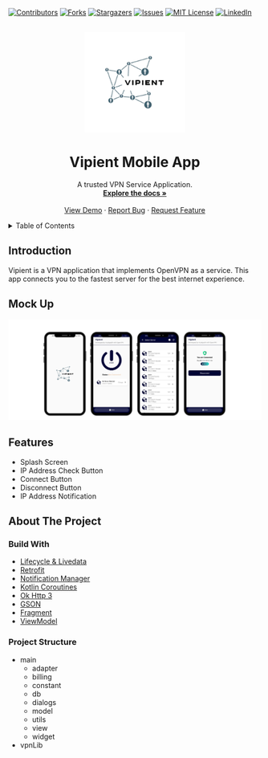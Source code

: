 [![Contributors][contributors-shield]][contributors-url]
[![Forks][forks-shield]][forks-url]
[![Stargazers][stars-shield]][stars-url]
[![Issues][issues-shield]][issues-url]
[![MIT License][license-shield]][license-url]
[![LinkedIn][linkedin-shield]][linkedin-url]

<!-- PROJECT LOGO -->
<br />
<div align="center">
  <a href="https://github.com/acalapatih/Vipient_MobileApp">
    <img src="image/logo_vipient.png" alt="Logo" width="200" height="200">
  </a>

  <h1 align="center">Vipient Mobile App</h3>

  <p align="center">
    A trusted VPN Service Application.
    <br />
    <a href="https://github.com/acalapatih/Vipient_MobileApp"><strong>Explore the docs »</strong></a>
    <br />
    <br />
    <a href="https://github.com/acalapatih/Vipient_MobileApp">View Demo</a>
    ·
    <a href="https://github.com/acalapatih/Vipient_MobileApp/issues">Report Bug</a>
    ·
    <a href="https://github.com/acalapatih/Vipient_MobileApp/issues">Request Feature</a>
  </p>
</div>

<!-- TABLE OF CONTENTS -->
<details>
  <summary>Table of Contents</summary>
  <ol>
    <li><a href="#introduction">Introduction</a></li>
    <li><a href="#mock-up">Mock Up</a></li>
    <li><a href="#features">Features</a></li>
    <li>
      <a href="#about-the-project">About The Project</a>
      <ul>
        <li><a href="#build-with">Build With</a></li>
        <li><a href="#project-structure">Project Structure</a></li>
      </ul>
    </li>
  </ol>
</details>

## Introduction
Vipient is a VPN application that implements OpenVPN as a service. This app connects you to the fastest server for the best internet experience.

## Mock Up
<img src="image/fitur_utama.png" alt="Main Feature">

## Features
- Splash Screen
- IP Address Check Button
- Connect Button
- Disconnect Button
- IP Address Notification
 
## About The Project
### Build With
- [Lifecycle & Livedata](https://developer.android.com/guide/components/activities/activity-lifecycle?hl=id)
- [Retrofit](https://square.github.io/retrofit/)
- [Notification Manager](https://developer.android.com/reference/android/app/NotificationManager)
- [Kotlin Coroutines](https://www.googleadservices.com/pagead/aclk?sa=L&ai=DChcSEwiU2bPz88f_AhXVk2YCHXdgDDMYABAAGgJzbQ&ohost=www.google.com&cid=CAESbOD2gWGIEaIzh7xPUOGICyK2tbXIr0QUhhlGSrurjKcD6swxwpKj-7IrQ9_iwmDhml1_P_z6seVQZZNvkJ-fiMxTpf1xONyVn40ucS143xA8HR8Y35CCv_06CgyhYufQQc6JFf2g1WPjknZFow&sig=AOD64_1YR8UhDwd6LH3WrvCacezcHvoFUw&q&adurl&ved=2ahUKEwiUqKzz88f_AhUT7TgGHSukAJEQ0Qx6BAgIEAE)
- [Ok Http 3](https://square.github.io/okhttp/)
- [GSON](https://github.com/google/gson)
- [Fragment](https://developer.android.com/guide/fragments?hl=id)
- [ViewModel](https://developer.android.com/topic/libraries/architecture/viewmodel?hl=id)

### Project Structure
- main
    - adapter
    - billing
    - constant
    - db
    - dialogs
    - model
    - utils
    - view
    - widget
- vpnLib

<!-- MARKDOWN LINKS & IMAGES -->
<!-- https://www.markdownguide.org/basic-syntax/#reference-style-links -->
[contributors-shield]: https://img.shields.io/github/contributors/acalapatih/Vipient_MobileApp.svg?style=for-the-badge
[contributors-url]: https://github.com/acalapatih/Vipient_MobileApp/graphs/contributors
[forks-shield]: https://img.shields.io/github/forks/acalapatih/Vipient_MobileApp.svg?style=for-the-badge
[forks-url]:https://github.com/acalapatih/Vipient_MobileApp/network/members
[stars-shield]: https://img.shields.io/github/stars/acalapatih/Vipient_MobileApp.svg?style=for-the-badge
[stars-url]: https://github.com/acalapatih/Vipient_MobileApp/stargazers
[issues-shield]: https://img.shields.io/github/issues/acalapatih/Vipient_MobileApp.svg?style=for-the-badge
[issues-url]: https://github.com/acalapatih/Vipient_MobileApp/issues
[license-shield]: https://img.shields.io/github/license/acalapatih/Vipient_MobileApp.svg?style=for-the-badge
[license-url]: https://github.com/acalapatih/Vipient_MobileApp/blob/main/LICENSE
[linkedin-shield]: https://img.shields.io/badge/-LinkedIn-black.svg?style=for-the-badge&logo=linkedin&colorB=555
[linkedin-url]: https://linkedin.com/in/amir-acalapati-henry
